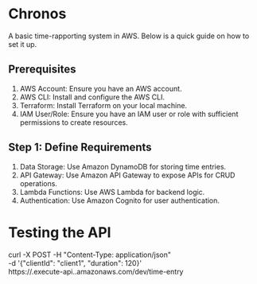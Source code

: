 # Chronos
A basic time-rapporting system in AWS. Below is a quick guide on how to set it up.

## Prerequisites
1. AWS Account: Ensure you have an AWS account.
2. AWS CLI: Install and configure the AWS CLI.
3. Terraform: Install Terraform on your local machine.
4. IAM User/Role: Ensure you have an IAM user or role with sufficient permissions to create resources.

## Step 1: Define Requirements
1. Data Storage: Use Amazon DynamoDB for storing time entries.
2. API Gateway: Use Amazon API Gateway to expose APIs for CRUD operations.
3. Lambda Functions: Use AWS Lambda for backend logic.
4. Authentication: Use Amazon Cognito for user authentication.

# Testing the API

curl -X POST -H "Content-Type: application/json" \
     -d '{"clientId": "client1", "duration": 120}' \
     https://<api-id>.execute-api.<region>.amazonaws.com/dev/time-entry